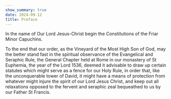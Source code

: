 ```yaml
---
show_summary: true
date: 2024-09-12
title: Preface
---
```





In the name of Our Lord Jesus-Christ begin the Constitutions of the Friar Minor Capuchins.

To the end that our order, as the Vineyard of the Most High Son of God, may the better stand fast in the spiritual observance of the Evangelical and Seraphic Rule, the General Chapter held at Rome in our monastery of St Euphemia, the year of the Lord 1536, deemed it advisable to draw up certain statutes which might serve as a fence for our Holy Rule, in order that, like the unconquerable tower of David, it might have a means of protection from whatever might injure the spirit of our Lord Jesus Christ, and keep out all relaxations opposed to the fervent and seraphic zeal bequeathed to us by our Father St Francis.

